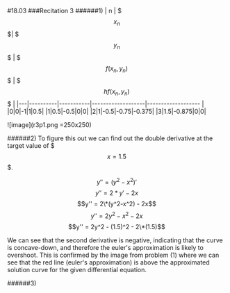 #18.03
###Recitation 3
######1)
| n | $$$x_n$$$| $$$y_n$$$ | $$$f(x_n, y_n)$$$ | $$$hf(x_n, y_n)$$$ |
|---|----------|-----------|-------------------|------------------- |
|0|0|-1|1|0.5|
|1|0.5|-0.5|0|0|
|2|1|-0.5|-0.75|-0.375|
|3|1.5|-0.875|0|0|

![image](r3p1.png =250x250)

######2)
To figure this out we can find out the double derivative at the target value of $$$x=1.5$$$.

$$y'' = (y^2 - x^2)'$$
$$y'' = 2*y' - 2x$$
$$y'' = 2\*(y^2-x^2) - 2x$$
$$y'' = 2y^2 - x^2 - 2x$$
$$y'' = 2y^2 - (1.5)^2 - 2\*(1.5)$$

We can see that the second derivative is negative, indicating that the curve is concave-down, and therefore the euler's approximation is likely to overshoot.
This is confirmed by the image from problem (1) where we can see that the red line (euler's approximation) is above the approximated solution curve for the given differential equation.

######3)


